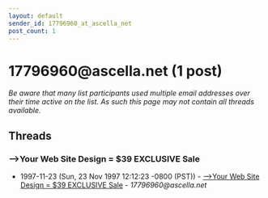 ```yaml
---
layout: default
sender_id: 17796960_at_ascella_net
post_count: 1
---
```


# 17796960<span>@</span>ascella.net (1 post)

_Be aware that many list participants used multiple email addresses over their time active on the list. As such this page may not contain all threads available._

## Threads

### -->Your Web Site Design = $39 EXCLUSIVE Sale
+ 1997-11-23 (Sun, 23 Nov 1997 12:12:23 -0800 (PST)) - [-->Your Web Site Design = $39 EXCLUSIVE Sale](/archive/1997/11/b48936e3998559c40adafce3c20c0a466f9260044e1055b9c6d8bbc772066a69) - _17796960@ascella.net_

